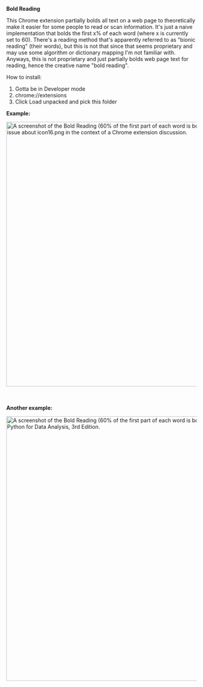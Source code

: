 **Bold Reading**

This Chrome extension partially bolds all text on a web page to theoretically make it easier for some people to read or scan information. It's just a naive implementation that bolds the first x% of each word (where x is currently set to 60). There's a reading method that's apparently referred to as "bionic reading" (their words), but this is not that since that seems proprietary and may use some algorithm or dictionary mapping I'm not familiar with. Anyways, this is not proprietary and just partially bolds web page text for reading, hence the creative name "bold reading".

How to install:
1. Gotta be in Developer mode 
2. chrome://extensions
3. Click Load unpacked and pick this folder

**Example:**

<img width="700" alt="A screenshot of the Bold Reading (60% of the first part of each word is bolded) applied to a Github issue about icon16.png in the context of a Chrome extension discussion." src="https://github.com/blakefrederick/bold-reading/assets/4672139/393253a6-3365-4bf5-b78d-633a21d20b4d">

<br/><br/>
**Another example:**

<img width="700" alt="A screenshot of the Bold Reading (60% of the first part of each word is bolded) applied a snippet of Python for Data Analysis, 3rd Edition." src="https://github.com/blakefrederick/bold-reading/assets/4672139/5026c7a0-d5e6-4c03-874f-50ec4c20fbcd">
